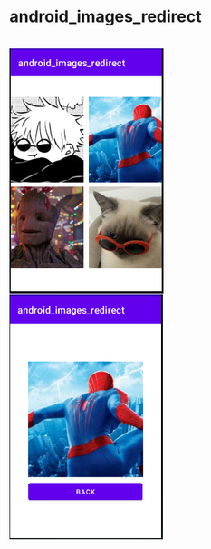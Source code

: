 # android_images_redirect

#
![Alt text](/app/img/4_img_redirect.PNG?raw=true "Optional Title")
![Alt text](/app/img/redirected.PNG?raw=true "Optional Title")
